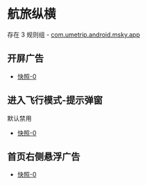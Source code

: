 # 航旅纵横

存在 3 规则组 - [com.umetrip.android.msky.app](/src/apps/com.umetrip.android.msky.app.ts)

## 开屏广告

- [快照-0](https://gkd-kit.gitee.io/import/12642287)

## 进入飞行模式-提示弹窗

默认禁用

- [快照-0](https://gkd-kit.songe.li/import/12750185)

## 首页右侧悬浮广告

- [快照-0](https://gkd-kit.songe.li/import/12783264)

